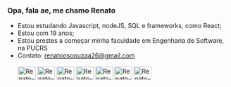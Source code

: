 ### Opa, fala ae, me chamo Renato

- Estou estudando Javascript, nodeJS, SQL e frameworks, como React;
- Estou com 19 anos;
- Estou prestes a começar minha faculdade em Engenharia de Software, na PUCRS
- Contato: renatoosoouzaa26@gmail.com
  <div style="display: inline_block"><br>
  <img align="center" alt="Renato-Js" height="30" width="40" src="https://cdn.jsdelivr.net/gh/devicons/devicon/icons/html5/html5-original.svg" />
  <img align="center" alt="Renato-Ts" height="30" width="40" src="https://cdn.jsdelivr.net/gh/devicons/devicon/icons/css3/css3-original.svg" />
  <img align="center" alt="Renato-React" height="30" width="40" src="https://cdn.jsdelivr.net/gh/devicons/devicon/icons/javascript/javascript-original.svg" />
  <img align="center" alt="Renato-CSS" height="30" width="40" src="https://cdn.jsdelivr.net/gh/devicons/devicon/icons/nodejs/nodejs-original.svg" />
  <img align="center" alt="Renato-CSS" height="30" width="40" src="https://cdn.jsdelivr.net/gh/devicons/devicon/icons/vscode/vscode-original.svg" />
  <img align="center" alt="Renato-CSS" height="30" width="40" src="https://cdn.jsdelivr.net/gh/devicons/devicon/icons/codepen/codepen-plain.svg" />
  <img align="center" alt="Renato-CSS" height="30" width="40" src="https://cdn.jsdelivr.net/gh/devicons/devicon/icons/bash/bash-original.svg" />
</div>
 <br/>
